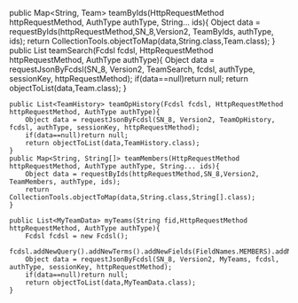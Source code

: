 

public Map<String, Team> teamByIds(HttpRequestMethod httpRequestMethod, AuthType authType, String... ids){
Object data = requestByIds(httpRequestMethod,SN_8,Version2, TeamByIds, authType, ids);
return CollectionTools.objectToMap(data,String.class,Team.class);
}
public List<Team> teamSearch(Fcdsl fcdsl, HttpRequestMethod httpRequestMethod, AuthType authType){
Object data = requestJsonByFcdsl(SN_8, Version2, TeamSearch, fcdsl, authType, sessionKey, httpRequestMethod);
if(data==null)return null;
return objectToList(data,Team.class);
}

    public List<TeamHistory> teamOpHistory(Fcdsl fcdsl, HttpRequestMethod httpRequestMethod, AuthType authType){
        Object data = requestJsonByFcdsl(SN_8, Version2, TeamOpHistory, fcdsl, authType, sessionKey, httpRequestMethod);
        if(data==null)return null;
        return objectToList(data,TeamHistory.class);
    }
    public Map<String, String[]> teamMembers(HttpRequestMethod httpRequestMethod, AuthType authType, String... ids){
        Object data = requestByIds(httpRequestMethod,SN_8,Version2, TeamMembers, authType, ids);
        return CollectionTools.objectToMap(data,String.class,String[].class);
    }

    public List<MyTeamData> myTeams(String fid,HttpRequestMethod httpRequestMethod, AuthType authType){
        Fcdsl fcdsl = new Fcdsl();
        fcdsl.addNewQuery().addNewTerms().addNewFields(FieldNames.MEMBERS).addNewValues(fid);
        Object data = requestJsonByFcdsl(SN_8, Version2, MyTeams, fcdsl, authType, sessionKey, httpRequestMethod);
        if(data==null)return null;
        return objectToList(data,MyTeamData.class);
    }
